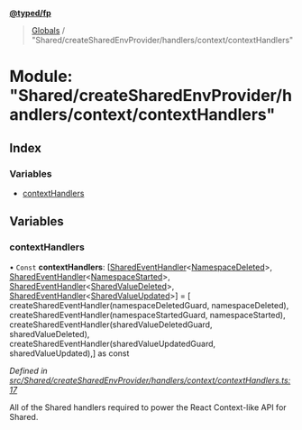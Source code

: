 **[@typed/fp](../README.md)**

> [Globals](../globals.md) / "Shared/createSharedEnvProvider/handlers/context/contextHandlers"

# Module: "Shared/createSharedEnvProvider/handlers/context/contextHandlers"

## Index

### Variables

* [contextHandlers](_shared_createsharedenvprovider_handlers_context_contexthandlers_.md#contexthandlers)

## Variables

### contextHandlers

• `Const` **contextHandlers**: [[SharedEventHandler](_shared_createsharedenvprovider_sharedeventhandler_.md#sharedeventhandler)\<[NamespaceDeleted](_shared_core_events_namespaceevent_.namespacedeleted.md)>, [SharedEventHandler](_shared_createsharedenvprovider_sharedeventhandler_.md#sharedeventhandler)\<[NamespaceStarted](_shared_core_events_namespaceevent_.namespacestarted.md)>, [SharedEventHandler](_shared_createsharedenvprovider_sharedeventhandler_.md#sharedeventhandler)\<[SharedValueDeleted](_shared_core_events_sharedvalueevent_.sharedvaluedeleted.md)>, [SharedEventHandler](_shared_createsharedenvprovider_sharedeventhandler_.md#sharedeventhandler)\<[SharedValueUpdated](_shared_core_events_sharedvalueevent_.sharedvalueupdated.md)>] = [ createSharedEventHandler(namespaceDeletedGuard, namespaceDeleted), createSharedEventHandler(namespaceStartedGuard, namespaceStarted), createSharedEventHandler(sharedValueDeletedGuard, sharedValueDeleted), createSharedEventHandler(sharedValueUpdatedGuard, sharedValueUpdated),] as const

*Defined in [src/Shared/createSharedEnvProvider/handlers/context/contextHandlers.ts:17](https://github.com/TylorS/typed-fp/blob/559f273/src/Shared/createSharedEnvProvider/handlers/context/contextHandlers.ts#L17)*

All of the Shared handlers required to power the React Context-like API for
Shared.
